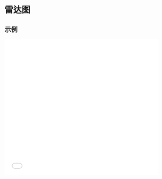 # 雷达图

## 示例

<iframe width="100%" height="450" src="//jsfiddle.net/vecharts/5vkk307s/embedded/result,html,js/?bodyColor=fff" allowfullscreen="allowfullscreen" frameborder="0"></iframe>


